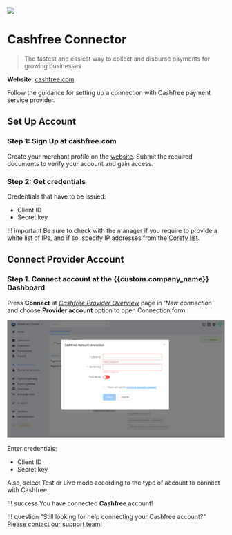 <img src="https://static.openfintech.io/payment_providers/cashfree/logo.png?w=400" width="400px" >

# Cashfree Connector

> The fastest and easiest way to collect and disburse payments for growing businesses

**Website**: [cashfree.com](https://www.cashfree.com/)

Follow the guidance for setting up a connection with Cashfree payment service provider.

## Set Up Account

### Step 1: Sign Up at cashfree.com

Create your merchant profile on the [website](https://merchant.cashfree.com/merchant/sign-up). Submit the required documents to verify your account and gain access.

### Step 2: Get credentials

Credentials that have to be issued:

* Client ID
* Secret key

!!! important
    Be sure to check with the manager if you require to provide a white list of IPs, and if so, specify IP addresses from the [Corefy list](/integration/ips/).

## Connect Provider Account

### Step 1. Connect account at the {{custom.company_name}} Dashboard

Press **Connect** at [*Cashfree Provider Overview*]({{custom.dashboard_base_url}}connect-directory/payment-providers/cashfree/general) page in *'New connection'* and choose **Provider account** option to open Connection form.

![Connect](images/provider-account.png)

Enter credentials:

* Client ID
* Secret key

Also, select Test or Live mode according to the type of account to connect with Cashfree.

!!! success
    You have connected **Cashfree** account!

!!! question "Still looking for help connecting your Cashfree account?"
    <!--email_off-->[Please contact our support team!](mailto:{{custom.support_email}})<!--/email_off-->
